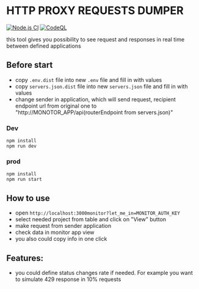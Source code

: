 # HTTP PROXY REQUESTS DUMPER

[![Node.js CI](https://github.com/freezable/http-proxy-logger/actions/workflows/node.js.yml/badge.svg)](https://github.com/freezable/http-proxy-logger/actions/workflows/node.js.yml)
[![CodeQL](https://github.com/freezable/http-proxy-logger/actions/workflows/codeql-analysis.yml/badge.svg)](https://github.com/freezable/http-proxy-logger/actions/workflows/codeql-analysis.yml)


this tool gives you possibility to see request and responses in real time between defined applications

## Before start
- copy `.env.dist` file into new `.env` file and fill in with values 
- copy `servers.json.dist` file into new `servers.json` file and fill in with values
- change sender in application, which will send request, 
  recipient endpoint url from original one to "http://MONOTOR_APP/api(routerEndpoint from servers.json)"

### Dev
```
npm install 
npm run dev
```

### prod 
```
npm install 
npm run start
```

## How to use 
- open `http://localhost:3000monitor?let_me_in=MONITOR_AUTH_KEY`
- select needed project from table and click on "View" button
- make request from sender application 
- check data in monitor app view 
- you also could copy info in one click 

## Features: 
- you could define status changes rate if needed. For example you want to simulate 429 response in 10% requests 